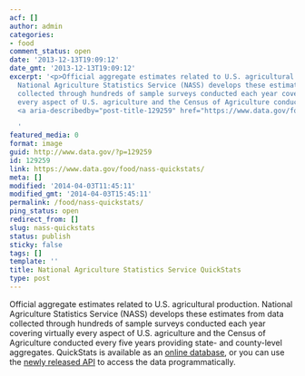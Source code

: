 ```yaml
---
acf: []
author: admin
categories:
- food
comment_status: open
date: '2013-12-13T19:09:12'
date_gmt: '2013-12-13T19:09:12'
excerpt: '<p>Official aggregate estimates related to U.S. agricultural production.
  National Agriculture Statistics Service (NASS) develops these estimates from data
  collected through hundreds of sample surveys conducted each year covering virtually
  every aspect of U.S. agriculture and the Census of Agriculture conducted &hellip;
  <a aria-describedby="post-title-129259" href="https://www.data.gov/food/nass-quickstats/">Continued</a></p>

  '
featured_media: 0
format: image
guid: http://www.data.gov/?p=129259
id: 129259
link: https://www.data.gov/food/nass-quickstats/
meta: []
modified: '2014-04-03T11:45:11'
modified_gmt: '2014-04-03T15:45:11'
permalink: /food/nass-quickstats/
ping_status: open
redirect_from: []
slug: nass-quickstats
status: publish
sticky: false
tags: []
template: ''
title: National Agriculture Statistics Service QuickStats
type: post
---
```

Official aggregate estimates related to U.S. agricultural production. National Agriculture Statistics Service (NASS) develops these estimates from data collected through hundreds of sample surveys conducted each year covering virtually every aspect of U.S. agriculture and the Census of Agriculture conducted every five years providing state- and county-level aggregates. QuickStats is available as an [online database](http://www.quickstats.nass.usda.gov/), or you can use the [newly released API](http://www.quickstats.nass.usda.gov/api) to access the data programmatically.


